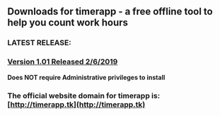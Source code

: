 ## Downloads for timerapp - a free offline tool to help you count work hours

### LATEST RELEASE:

### [Version 1.01 Released 2/6/2019](https://github.com/andreizilla/timerapp/raw/master/timerapp.msi)

**Does NOT require Administrative privileges to install**

### The official website domain for timerapp is: [http://timerapp.tk](http://timerapp.tk)
